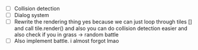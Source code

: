 - [ ] Collision detection
- [ ] Dialog system
- [ ] Rewrite the rendering thing yes because we can just loop through tiles [] and call tile.render() and also you can do collision detection easier and also check if you in grass -> random battle
- [ ] Also implement battle. i almost forgot lmao